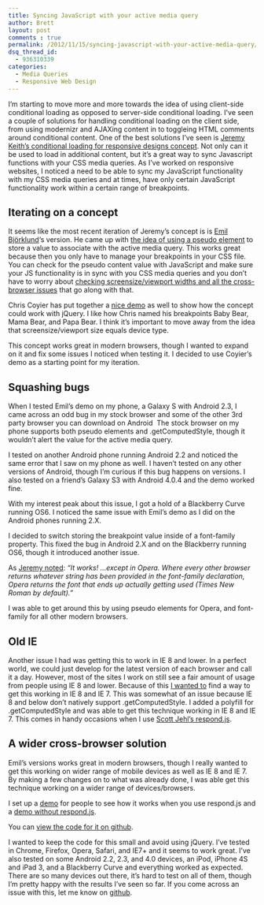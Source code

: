 ```yaml
---
title: Syncing JavaScript with your active media query
author: Brett
layout: post
comments : true
permalink: /2012/11/15/syncing-javascript-with-your-active-media-query/
dsq_thread_id:
  - 936310339
categories:
  - Media Queries
  - Responsive Web Design
---
```

I&#8217;m starting to move more and more towards the idea of using client-side conditional loading as opposed to server-side conditional loading. I've seen a couple of solutions for handling conditional loading on the client side, from using modernizr and AJAXing content in to toggleing HTML comments around conditional content. One of the best solutions I&#8217;ve seen is <a title="Conditional loading for responsive design" href="http://24ways.org/2011/conditional-loading-for-responsive-designs" target="_blank">Jeremy Keith&#8217;s conditional loading for responsive designs concept</a>. Not only can it be used to load in additional content, but it&#8217;s a great way to sync Javascript functions with your CSS media queries. As I&#8217;ve worked on responsive websites, I noticed a need to be able to sync my JavaScript functionality with my CSS media queries and at times, have only certain JavaScript functionality work within a certain range of breakpoints.

## Iterating on a concept

It seems like the most recent iteration of Jeremy&#8217;s concept is is <a href="https://github.com/emilbjorklund" target="_blank">Emil Björklund</a>&#8216;s version. He came up with <a href="https://gist.github.com/2481019" target="_blank">the idea of using a pseudo element</a> to store a value to associate with the active media query. This works great because then you only have to manage your breakpoints in your CSS file. You can check for the pseudo content value with JavaScript and make sure your JS functionality is in sync with you CSS media queries and you don&#8217;t have to worry about [checking screensize/viewport widths and all the cross-browser issues][1] that go along with that.

Chris Coyier has put together a <a href="http://css-tricks.com/examples/ConditionalCSS/" target="_blank">nice demo</a> as well to show how the concept could work with jQuery. I like how Chris named his breakpoints Baby Bear, Mama Bear, and Papa Bear. I think it&#8217;s important to move away from the idea that screensize/viewport size equals device type.

This concept works great in modern browsers, though I wanted to expand on it and fix some issues I noticed when testing it. I decided to use Coyier&#8217;s demo as a starting point for my iteration.

## Squashing bugs

When I tested Emil&#8217;s demo on my phone, a Galaxy S with Android 2.3, I came across an odd bug in my stock browser and some of the other 3rd party browser you can download on Android  The stock browser on my phone supports both pseudo elements and .getComputedStyle, though it wouldn&#8217;t alert the value for the active media query.

I tested on another Android phone running Android 2.2 and noticed the same error that I saw on my phone as well. I haven&#8217;t tested on any other versions of Android, though I&#8217;m curious if this bug happens on versions. I also tested on a friend&#8217;s Galaxy S3 with Android 4.0.4 and the demo worked fine.

With my interest peak about this issue, I got a hold of a Blackberry Curve running OS6. I noticed the same issue with Emil&#8217;s demo as I did on the Android phones running 2.X.

I decided to switch storing the breakpoint value inside of a font-family property. This fixed the bug in Android 2.X and on the Blackberry running OS6, though it introduced another issue.

As <a href="http://adactio.com/journal/5429/" target="_blank">Jeremy noted</a>: *&#8220;It works! …except in Opera. Where every other browser returns whatever string has been provided in the font-family declaration, Opera returns the font that ends up actually getting used (Times New Roman by default).&#8221;*

I was able to get around this by using pseudo elements for Opera, and font-family for all other modern browsers.

## Old IE

Another issue I had was getting this to work in IE 8 and lower. In a perfect world, we could just develop for the latest version of each browser and call it a day. However, most of the sites I work on still see a fair amount of usage from people using IE 8 and lower. Because of this <a href="https://twitter.com/bjankord/status/197126937926311936" target="_blank">I wanted to</a> find a way to get this working in IE 8 and IE 7. This was somewhat of an issue because IE 8 and below don&#8217;t natively support .getComputedStyle. I added a polyfill for .getComputedStyle and was able to get this technique working in IE 8 and IE 7. This comes in handy occasions when I use <a href="https://github.com/scottjehl/Respond" target="_blank">Scott Jehl&#8217;s respond.js</a>.

## A wider cross-browser solution

Emil&#8217;s versions works great in modern browsers, though I really wanted to get this working on wider range of mobile devices as well as IE 8 and IE 7. By making a few changes on to what was already done, I was able get this technique working on a wider range of devices/browsers.

I set up a <a href="http://brettjankord.com/projects/media-query-sync/" target="_blank">demo</a> for people to see how it works when you use respond.js and a <a href="http://brettjankord.com/projects/media-query-sync/index-without-respondjs.html" target="_blank">demo without respond.js</a>.

You can <a title="Active Media Query on github" href="https://github.com/bjankord/Media-Query-Sync" target="_blank">view the code for it on github</a>.

I wanted to keep the code for this small and avoid using jQuery. I&#8217;ve tested in Chrome, Firefox, Opera, Safari, and IE7+ and it seems to work great. I&#8217;ve also tested on some Android 2.2, 2.3, and 4.0 devices, an iPod, iPhone 4S and iPad 3, and a Blackberry Curve and everything worked as expected. There are so many devices out there, it&#8217;s hard to test on all of them, though I&#8217;m pretty happy with the results I&#8217;ve seen so far. If you come across an issue with this, let me know on [github](https://github.com/bjankord/Media-Query-Sync).

 [1]: http://tripleodeon.com/2011/12/first-understand-your-screen/

